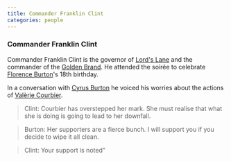```yaml
---
title: Commander Franklin Clint
categories: people
---
```


### Commander Franklin Clint

Commander Franklin Clint is the governor of [Lord's Lane](Magdalen#Lord's-Lane) and the commander of the [Golden Brand](GoldenBrand). He attended the soirée to celebrate [Florence Burton](FlorenceBurton)'s 18th birthday.

In a conversation with [Cyrus Burton](CyrusBurton) he voiced his worries about the actions of [Valèrie Courbier](ValerieCourbier).

> Clint: Courbier has overstepped her mark. She must realise that what she is doing is going to lead to her downfall.

> Burton: Her supporters are a fierce bunch. I will support you if you decide to wipe it all clean.

> Clint: Your support is noted”

